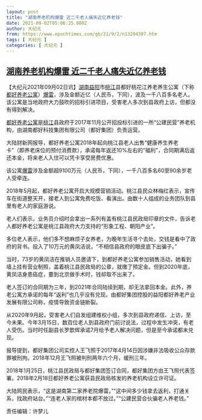 ```yaml
---
layout: post
title: "湖南养老机构爆雷 近二千老人痛失近亿养老钱"
date: 2021-09-02T05:06:25.000Z
author: 大纪元
from: https://www.epochtimes.com/gb/21/9/2/n13204307.htm
tags: [ 大纪元 ]
categories: [ 大纪元 ]
---
```

<!--1630559185000-->
[湖南养老机构爆雷 近二千老人痛失近亿养老钱](https://www.epochtimes.com/gb/21/9/2/n13204307.htm)
------

<div>
<p>【大纪元2021年09月02日讯】<a href="https://www.epochtimes.com/gb/tag/%E6%B9%96%E5%8D%97%E7%9B%8A%E9%98%B3.html">湖南益阳</a>市<a href="https://www.epochtimes.com/gb/tag/%E6%A1%83%E6%B1%9F.html">桃江</a>县都好桃花江养老养生公寓（下称<a href="https://www.epochtimes.com/gb/tag/%E9%83%BD%E5%A5%BD%E5%85%BB%E8%80%81%E5%85%AC%E5%AF%93.html">都好养老公寓</a>）<a href="https://www.epochtimes.com/gb/tag/%E7%88%86%E9%9B%B7.html">爆雷</a>，涉及金额近亿（人民币，下同），波及一千八百多名老人。该公寓是当地政府大力鼓吹的招标引进项目，受害老人多次到县政府上访，但都没有得到解决。</p><p><a href="https://www.epochtimes.com/gb/tag/%E9%83%BD%E5%A5%BD%E5%85%BB%E8%80%81%E5%85%AC%E5%AF%93.html">都好养老公寓</a>是<a href="https://www.epochtimes.com/gb/tag/%E6%A1%83%E6%B1%9F.html">桃江</a>县政府于2017年11月公开招投标引进的一所“公建民营”养老机构，由湖南都好科技集团有限公司（都好集团）负责运营。</p><p>大陆财新网报导，都好养老公寓2018年起向桃江县老人出售“健康养生养老卡”（即养老床位的预付消费款），承诺每年返还10%左右的“福利”，合同期满后返还本金，将来老人入住可以凭卡享受房费优惠。</p><p>该公寓<a href="https://www.epochtimes.com/gb/tag/%E7%88%86%E9%9B%B7.html">爆雷</a>涉及金额超9100万元（人民币，下同），一千八百多名60至90余岁老人受牵连。</p><p>2018年5月起，都好养老公寓开启大规模营销活动。桃江县民众林梅红表示，宣传车在街道整天开，接老人到公寓免费吃饭、看演出。由数十人组成的业务团队到县里有老人的家庭游说。</p><p>老人们表示，业务员介绍时会拿出一系列有盖有桃江县民政局印章的文件，告诉老人都好养老公寓是桃江县政府大力支持的“形象工程、朝阳产业”。</p><p>多位老人表示，他们多不想麻烦子女养老，为晚年生活寻个去处，交钱是看中了政府的背书。投入了10万元的黄凤洁说，“不相信县政府的眼皮底下出骗子。”</p><p>当时，73岁的黄凤洁在推销人员邀请下，到都好养老公寓参加销售活动，她看到墙上挂有营业制照，盖着桃江县民政局的公章，就缴了预定金。但到2020年底，黄凤洁身患癌症，要到北京做手术时，钱却取不出来了。</p><p>老人签订的合同期为三年，到2021年合同陆续到期，却无法拿回本金。此外，养老公寓方承诺的每年“返利”也几乎没有兑现。由都好集团控股的益阳都好养老产业发展有限公司称，疫情导致资金链断裂。</p><p>从2020年9月起，受害老人们自发组建维权小组，多次到县政府递信、上访，至今未果。今年3月15日，数百位老人到县政府门前讨说法，过程中发生冲突，有老人受伤。当时时任副县长罗歆辉承诺7月给予老人解决问题，但是至今承诺都未兑现。</p><p>报导提到，都好集团公司实控人王飞照于2017年4月14日因涉嫌非法吸收公众存款罪被刑拘。2018年12月王飞照被判刑两年六个月，缓刑三年。</p><p>2018年1月25日，桃江县民政局与都好集团签订合同，都好集团方由王飞照代表签署。2018年2月18日都好养老公寓获县民政局核发的养老机构设立许可证。</p><p>大陆网民表示，“这是湖南第二家养老院爆雷。”“这中间多少钱拿去返利，打通关系，找政府站台。”“连老人家的棺材本都不放过。”“公建民营合伙骗老人养老钱。”</p><p>责任编辑：许梦儿</p>
</div>
